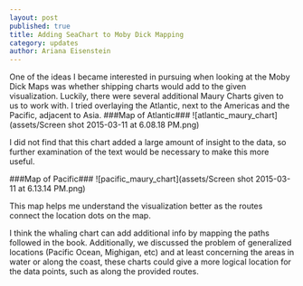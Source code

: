 ```yaml
---
layout: post
published: true
title: Adding SeaChart to Moby Dick Mapping
category: updates
author: Ariana Eisenstein
---
```


One of the ideas I became interested in pursuing when looking at the Moby Dick Maps was whether shipping charts would add to the given visualization. Luckily, there were several additional Maury Charts given to us to work with. I tried overlaying the Atlantic, next to the Americas and the Pacific, adjacent to Asia.
###Map of Atlantic###
![atlantic_maury_chart](assets/Screen shot 2015-03-11 at 6.08.18 PM.png)

I did not find that this chart added a large amount of insight to the data, so further examination of the text would be necessary to make this more useful.

###Map of Pacific###
![pacific_maury_chart](assets/Screen shot 2015-03-11 at 6.13.14 PM.png)

This map helps me understand the visualization better as the routes connect the location dots on the map.

I think the whaling chart can add additional info by mapping the paths followed in the book. Additionally, we discussed the problem of generalized locations (Pacific Ocean, Mighigan, etc) and at least concerning the areas in water or along the coast, these charts could give a more logical location for the data points, such as along the provided routes.





